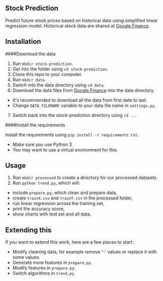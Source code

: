 Stock Prediction
----------------

Predict future stock prices based on historical data using simplified linear regression model. Historical stock data are shared at [Google Finance](https://www.google.com/finance).

Installation
----------------

####Download the data

1. Run `mkdir stock-prediction`.
2. Get into the folder using `cd stock-prediction`.
3. Clone this repo to your computer.
4. Run `mkdir data`.
5. Switch into the data directory using `cd data`.
6. Download the data files from [Google Finance](https://www.google.com/finance) into the data directory.
  * It's recommended to download all the data from first date to last.
  * Change `DATA_FILENAME` variable to your data file name in `settings.py`.
7. Switch back into the stock-prediction directory using `cd ..`.

####Install the requirements

Install the requirements using `pip install -r requirements.txt`.
* Make sure you use Python 3.
* You may want to use a virtual environment for this.

Usage
----------------

1. Run `mkdir processed` to create a directory for our processed datasets.
2. Run `python trend.py`, which will:
  * include `prepare.py`, which clean and prepare data,
  * create `trainX.csv` and `trainY.csv` in the processed folder,
  * run linear regression across the training set,
  * print the accuracy score,
  * show charts with test set and all data.

Extending this
----------------

If you want to extend this work, here are a few places to start:

* Modify cleaning data, for example remove '-' values or replace it with some values. 
* Generate more features in `prepare.py`.
* Modify features in `prepare.py`.
* Switch algorithms in `trend.py`.
